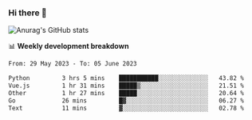 ### Hi there 👋
![Anurag's GitHub stats](https://github-readme-stats.vercel.app/api?username=jami1024&show_icons=true&theme=radical)

📊 **Weekly development breakdown**
<!--START_SECTION:waka-->

```txt
From: 29 May 2023 - To: 05 June 2023

Python         3 hrs 5 mins    ███████████░░░░░░░░░░░░░░   43.82 %
Vue.js         1 hr 31 mins    █████▒░░░░░░░░░░░░░░░░░░░   21.51 %
Other          1 hr 27 mins    █████░░░░░░░░░░░░░░░░░░░░   20.64 %
Go             26 mins         █▓░░░░░░░░░░░░░░░░░░░░░░░   06.27 %
Text           11 mins         ▓░░░░░░░░░░░░░░░░░░░░░░░░   02.78 %
```

<!--END_SECTION:waka-->
<!--
**jami1024/jami1024** is a ✨ _special_ ✨ repository because its `README.md` (this file) appears on your GitHub profile.

Here are some ideas to get you started:

- 🔭 I’m currently working on ...
- 🌱 I’m currently learning ...
- 👯 I’m looking to collaborate on ...
- 🤔 I’m looking for help with ...
- 💬 Ask me about ...
- 📫 How to reach me: ...
- 😄 Pronouns: ...
- ⚡ Fun fact: ...
-->
